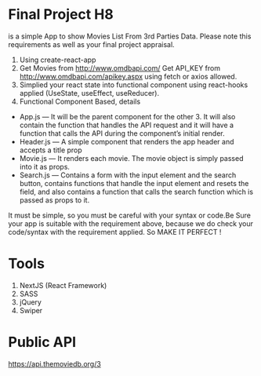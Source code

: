 # Final Project H8

is a simple App to show Movies List From 3rd Parties Data.
Please note this requirements as well as your final project appraisal.

1. Using create-react-app
2. Get Movies from http://www.omdbapi.com/ Get API_KEY from http://www.omdbapi.com/apikey.aspx using fetch or axios allowed.
3. Simplied your react state into functional component using react-hooks applied (UseState, useEffect, useReducer).
4. Functional Component Based, details

- App.js — It will be the parent component for the other 3. It will also contain the function that handles the API request and it will have a function that calls the API during the component’s initial render.
- Header.js — A simple component that renders the app header and accepts a title prop
- Movie.js — It renders each movie. The movie object is simply passed into it as props.
- Search.js — Contains a form with the input element and the search button, contains functions that handle the input element and resets the field, and also contains a function that calls the search function which is passed as props to it.

It must be simple, so you must be careful with your syntax or code.Be Sure your app is suitable with the requirement above, because we do check your code/syntax with the requirement applied. So MAKE IT PERFECT !

# Tools

1. NextJS (React Framework)
2. SASS
3. jQuery
4. Swiper

# Public API

https://api.themoviedb.org/3
